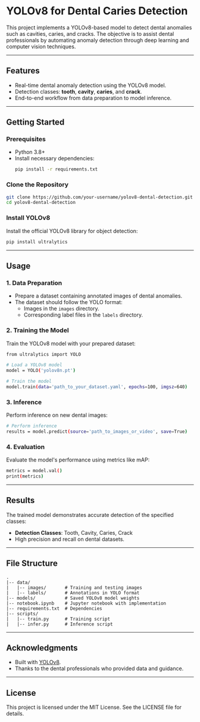 # YOLOv8 for Dental Caries Detection

This project implements a YOLOv8-based model to detect dental anomalies such as cavities, caries, and cracks. The objective is to assist dental professionals by automating anomaly detection through deep learning and computer vision techniques.

---

## Features

- Real-time dental anomaly detection using the YOLOv8 model.
- Detection classes: **tooth**, **cavity**, **caries**, and **crack**.
- End-to-end workflow from data preparation to model inference.

---

## Getting Started

### Prerequisites

- Python 3.8+
- Install necessary dependencies:
  ```bash
  pip install -r requirements.txt
  ```

### Clone the Repository

```bash
git clone https://github.com/your-username/yolov8-dental-detection.git
cd yolov8-dental-detection
```

### Install YOLOv8

Install the official YOLOv8 library for object detection:
```bash
pip install ultralytics
```

---

## Usage

### 1. Data Preparation

- Prepare a dataset containing annotated images of dental anomalies.
- The dataset should follow the YOLO format:
  - Images in the `images` directory.
  - Corresponding label files in the `labels` directory.

### 2. Training the Model

Train the YOLOv8 model with your prepared dataset:
```bash
from ultralytics import YOLO

# Load a YOLOv8 model
model = YOLO('yolov8n.pt')

# Train the model
model.train(data='path_to_your_dataset.yaml', epochs=100, imgsz=640)
```

### 3. Inference

Perform inference on new dental images:
```bash
# Perform inference
results = model.predict(source='path_to_images_or_video', save=True)
```

### 4. Evaluation

Evaluate the model's performance using metrics like mAP:
```bash
metrics = model.val()
print(metrics)
```

---

## Results

The trained model demonstrates accurate detection of the specified classes:
- **Detection Classes**: Tooth, Cavity, Caries, Crack
- High precision and recall on dental datasets.

---

## File Structure

```
.
|-- data/
|   |-- images/       # Training and testing images
|   |-- labels/       # Annotations in YOLO format
|-- models/           # Saved YOLOv8 model weights
|-- notebook.ipynb    # Jupyter notebook with implementation
|-- requirements.txt  # Dependencies
|-- scripts/
|   |-- train.py      # Training script
|   |-- infer.py      # Inference script
```

---

## Acknowledgments

- Built with [YOLOv8](https://github.com/ultralytics/ultralytics).
- Thanks to the dental professionals who provided data and guidance.

---

## License

This project is licensed under the MIT License. See the LICENSE file for details.
